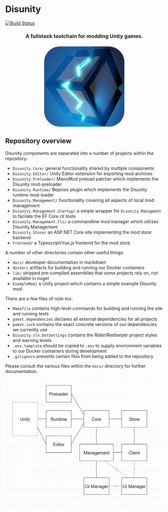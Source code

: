 # Disunity

[![Build Status](https://travis-ci.org/disunity-hq/disunity.svg?branch=master)](https://travis-ci.org/disunity-hq/disunity)

<h3 align="center">A fullstack toolchain for modding Unity games.<h3>
<p align="center">
  <img style="border-radius: 50px" width="256" height="256" src="./Frontend/assets/logo_512x512.png">
</p>

## Repository overview

Disunity components are separated into a number of projects within the
repository:

- `Disunity.Core/` general functionality shared by multiple components
- `Disunity.Editor/` Unity Editor extension for exporting mod archives
- `Disunity.Preloader/` MonoMod preload patcher which implements the Disunity mod-preloader
- `Disunity.Runtime/` Bepinex plugin which implements the Disunity runtime mod-loader
- `Disunity.Management/` functionality covering all aspects of local mod management
- `Disunity.Management.Startup/` a simple wrapper for `Disunity.Managment` to facilate the EF Core cli tools
- `Disunity.Management.Cli/` a commandline mod manager which utilizes Disunity.Management
- `Disunity.Store/` an ASP.NET Core site implementing the mod store backend
- `Frontend/` a Typescript/Vue.js frontend for the mod store

A number of other directories contain other useful things:

- `docs/` developer documentation in markdown
- `docker/` artifacts for building and running our Docker containers
- `lib/` stripped pre-compiled assemblies that some projects rely on, not available in nuget
- `ExampleMod/` a Unity project which contains a simple example Disunity mod

There are a few files of note too:

- `Makefile` contains high-level commands for building and running the site and running tests
- `paket.dependencies` declares all external dependencies for all projects
- `paket.lock` contains the exact concrete versions of our dependencies we currently use
- `Disunity.sln.DotSettings` contains the Rider/Resharper project styles and warning levels
- `.env.template` should be copied to `.env` to supply environment variables to our Docker containers during development
- `.gitignore` prevents certain files from being added to the repository


Please consult the various files within the `docs/` directory for further documentation.

<p align="center">
  <img src="./docs/diagram.png">
</p>
